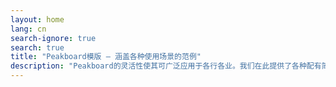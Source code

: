 ```yaml
---
layout: home
lang: cn
search-ignore: true
search: true
title: "Peakboard模版 — 涵盖各种使用场景的范例"
description: "Peakboard的灵活性使其可广泛应用于各行各业。我们在此提供了各种配有简短描述的模版，您可直接下载，然后根据需要进行定制。"
---
```

